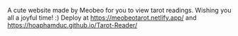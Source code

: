 A cute website made by Meobeo for you to view tarot readings. Wishing you all a joyful time! :)
Deploy at https://meobeotarot.netlify.app/ and https://hoaphamduc.github.io/Tarot-Reader/
